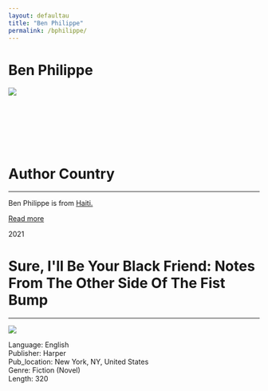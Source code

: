 ```yaml
---
layout: defaultau
title: "Ben Philippe"
permalink: /bphilippe/
---
```

<!-- partial:index.partial.html -->
<div class="content">
    <h1>Ben Philippe</h1>
    <div class="quote">
        <div><img src="https://i.harperapps.com/authors/48027/x500.JPG" class="logo"></div>
    </div>
    <div class="timeline">
        <div style="padding-bottom:100px;"></div>
        <div class="block">
            <div class="date right"><p class="right"></p></div>
            <div class="dot"></div>
            <div class="left first">
            <div class="author_country">
                <h1>Author Country</h1><hr>
          <div class="aclocation">  <p>Ben Philippe is from <a href="{{ site.baseurl }}/5">Haiti.</a></p></div>
              <div class="acreadmore">  <a href="https://en.wikipedia.org/wiki/Ben_Philippe">Read more</a> </div>
            </div>
            </div>
        </div>
        <div class="block">
            <div class="date left"><p class="left">2021</p></div>
            <div class="dot"></div>
            <div class="right">
                <h1>Sure, I'll Be Your Black Friend: Notes From The Other Side Of The Fist Bump</h1><hr>
                <p><img src="https://m.media-amazon.com/images/I/41xIr892z7L._SX327_BO1,204,203,200_.jpg"></p>
                <p>
                Language: English<br/>
                Publisher: Harper<br/>
                Pub_location: New York, NY, United States<br/>
                Genre: Fiction (Novel)<br/>
                Length: 320<br/>                   </p>
            </div>
        </div>
  <!-- partial -->
<script src='https://cdnjs.cloudflare.com/ajax/libs/jquery/3.1.1/jquery.min.js'></script><script  src="{{ site.baseurl }}/assets/js/authorscript.js"></script>
